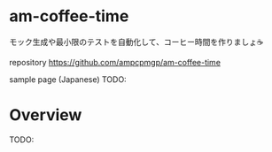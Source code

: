 # am-coffee-time
モック生成や最小限のテストを自動化して、コーヒー時間を作りましょ☕

repository
https://github.com/ampcpmgp/am-coffee-time

sample page (Japanese)
TODO:

# Overview
TODO:
